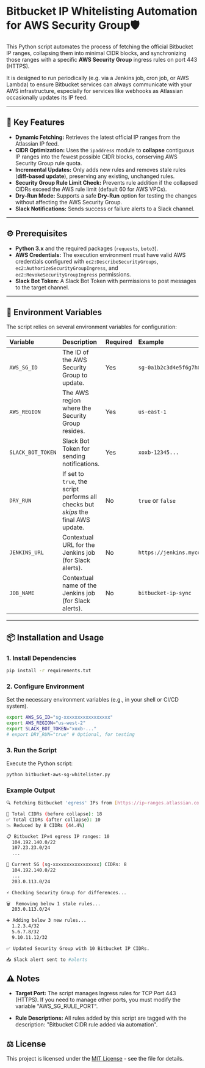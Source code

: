 # Bitbucket IP Whitelisting Automation for AWS Security Group🛡️

This Python script automates the process of fetching the official Bitbucket IP ranges, collapsing them into minimal CIDR blocks, and synchronizing those ranges with a specific **AWS Security Group** ingress rules on port 443 (HTTPS).

It is designed to run periodically (e.g. via a Jenkins job, cron job, or AWS Lambda) to ensure Bitbucket services can always communicate with your AWS infrastructure, especially for services like webhooks as Atlassian occasionally updates its IP feed.

***

## 🚀 Key Features

* **Dynamic Fetching:** Retrieves the latest official IP ranges from the Atlassian IP feed.
* **CIDR Optimization:** Uses the `ipaddress` module to **collapse** contiguous IP ranges into the fewest possible CIDR blocks, conserving AWS Security Group rule quota.
* **Incremental Updates:** Only adds new rules and removes stale rules (**diff-based update**), preserving any existing, unchanged rules.
* **Security Group Rule Limit Check:** Prevents rule addition if the collapsed CIDRs exceed the AWS rule limit (default 60 for AWS VPCs).
* **Dry-Run Mode:** Supports a safe **Dry-Run** option for testing the changes without affecting the AWS Security Group.
* **Slack Notifications:** Sends success or failure alerts to a Slack channel.

***

## ⚙️ Prerequisites

-  **Python 3.x** and the required packages (`requests`, `boto3`).
-  **AWS Credentials:** The execution environment must have valid AWS credentials configured with `ec2:DescribeSecurityGroups`, `ec2:AuthorizeSecurityGroupIngress`, and `ec2:RevokeSecurityGroupIngress` permissions.
-  **Slack Bot Token:** A Slack Bot Token with permissions to post messages to the target channel.

***

## 📝 Environment Variables

The script relies on several environment variables for configuration:

| Variable | Description | Required | Example |
| :--- | :--- | :--- | :--- |
| `AWS_SG_ID` | The ID of the AWS Security Group to update. | Yes | `sg-0a1b2c3d4e5f6g7h8` |
| `AWS_REGION` | The AWS region where the Security Group resides. | Yes | `us-east-1` |
| `SLACK_BOT_TOKEN` | Slack Bot Token for sending notifications. | Yes | `xoxb-12345...` |
| `DRY_RUN` | If set to `true`, the script performs all checks but *skips* the final AWS update. | No | `true` or `false` |
| `JENKINS_URL` | Contextual URL for the Jenkins job (for Slack alerts). | No | `https://jenkins.mycompany.com` |
| `JOB_NAME` | Contextual name of the Jenkins job (for Slack alerts). | No | `bitbucket-ip-sync` |

***

## 📦 Installation and Usage

### 1. Install Dependencies

```bash
pip install -r requirements.txt
```

### 2. Configure Environment
Set the necessary environment variables (e.g., in your shell or CI/CD system).
```bash
export AWS_SG_ID="sg-xxxxxxxxxxxxxxxxx"
export AWS_REGION="us-west-2"
export SLACK_BOT_TOKEN="xoxb-..."
# export DRY_RUN="true" # Optional, for testing
```

### 3. Run the Script
Execute the Python script:
```bash
python bitbucket-aws-sg-whitelister.py
```

### Example Output
```bash
🔍 Fetching Bitbucket 'egress' IPs from [https://ip-ranges.atlassian.com/](https://ip-ranges.atlassian.com/) ...

🔹 Total CIDRs (before collapse): 18
✅ Total CIDRs (after collapse): 10
📉 Reduced by 8 CIDRs (44.4%)

📋 Bitbucket IPv4 egress IP ranges: 10
  104.192.140.0/22
  107.23.23.0/24
  ...

🔑 Current SG (sg-xxxxxxxxxxxxxxxxx) CIDRs: 8
  104.192.140.0/22
  ...
  203.0.113.0/24

⚡ Checking Security Group for differences...

🗑  Removing below 1 stale rules...
  203.0.113.0/24

➕ Adding below 3 new rules...
  1.2.3.4/32
  5.6.7.8/32
  9.10.11.12/32

✅ Updated Security Group with 10 Bitbucket IP CIDRs.

📤 Slack alert sent to #alerts
```

## ⚠️ Notes
* **Target Port:** The script manages Ingress rules for TCP Port 443 (HTTPS). If you need to manage other ports, you must modify the variable "AWS_SG_RULE_PORT".

* **Rule Descriptions:** All rules added by this script are tagged with the description: "Bitbucket CIDR rule added via automation".

## ⚖️ License
This project is licensed under the [MIT License](LICENSE) - see the file for details.
